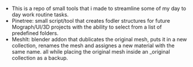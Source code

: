 - This is a repo of small tools that i made to streamline some of my day to day work routine tasks.
- Pinetree: small script/tool that creates fodler structures for future Mograph/UI/3D projects with the ability to select from a list of predefined folders.
- MeshIt: blender addon that dublicates the original mesh, puts it in a new collection, renames the mesh and assignes a new material with the same name. all while placing the original mesh inside an _original collection as a backup.
